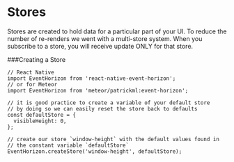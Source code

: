 # Stores
 Stores are created to hold data for a particular part of your UI. To reduce the number of re-renders we went with a multi-store system. When you subscribe to a store, you will receive update ONLY for that store.

###Creating a Store

```
// React Native
import EventHorizon from 'react-native-event-horizon';
// or for Meteor 
import EventHorizon from 'meteor/patrickml:event-horizon';

// it is good practice to create a variable of your default store
// by doing so we can easily reset the store back to defaults
const defaultStore = {
  visibleHeight: 0,
};

// create our store `window-height` with the default values found in
// the constant variable `defaultStore`
EventHorizon.createStore('window-height', defaultStore);
```